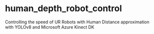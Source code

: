 # human_depth_robot_control
Controlling the speed of UR Robots with Human Distance approximation with YOLOv8 and Microsoft Azure Kinect DK
